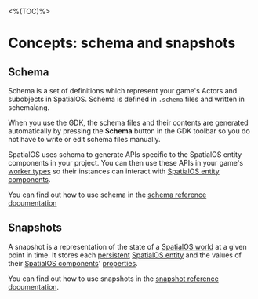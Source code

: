 <%(TOC)%>
# Concepts: schema and snapshots

## Schema

Schema is a set of definitions which represent your game's Actors and subobjects in SpatialOS. Schema is defined in `.schema` files and written in schemalang.

When you use the GDK, the schema files and their contents are generated automatically by pressing the **Schema** button in the GDK toolbar so you do not have to write or edit schema files manually.

SpatialOS uses schema to generate APIs specific to the SpatialOS entity components in your project. You can then use these APIs in your game's [worker types]({{urlRoot}}/content/glossary#worker-types) so their instances can interact with [SpatialOS entity components]({{urlRoot}}/content/glossary#spatialos-component).

You can find out how to use schema in the [schema reference documentation]({{urlRoot}}/content/how-to-use-schema)

## Snapshots

A snapshot is a representation of the state of a [SpatialOS world]({{urlRoot}}/content/glossary#spatialos-world) at a given point in time. It stores each [persistent]({{urlRoot}}/content/glossary#persistence) [SpatialOS entity]({{urlRoot}}/content/glossary#spatialos-entity) and the values of their [SpatialOS components]({{urlRoot}}/content/glossary#spatialos-component)' [properties](https://docs.improbable.io/reference/latest/shared/glossary#property).

You can find out how to use snapshots in the [snapshot reference documentation]({{urlRoot}}/content/how-to-use-snapshots).